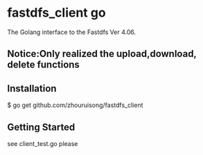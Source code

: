 # fastdfs_client go
The Golang interface to the Fastdfs Ver 4.06.
## Notice:Only realized the upload,download, delete functions
## Installation
$ go get github.com/zhouruisong/fastdfs_client
## Getting Started
see client_test.go please 
